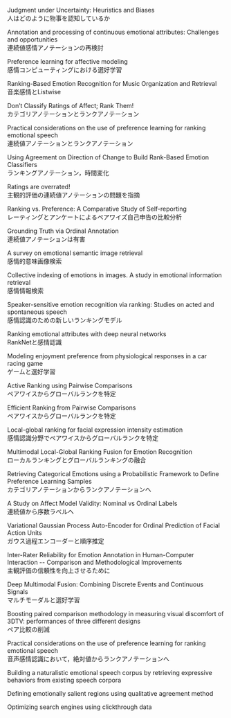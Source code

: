 Judgment under Uncertainty: Heuristics and Biases  
人はどのように物事を認知しているか  

Annotation and processing of continuous emotional attributes: Challenges and opportunities  
連続値感情アノテーションの再検討  

Preference learning for affective modeling  
感情コンピューティングにおける選好学習

Ranking-Based Emotion Recognition for Music Organization and Retrieval    
音楽感情とListwise  

Don’t Classify Ratings of Affect; Rank Them!  
カテゴリアノテーションとランクアノテーション  

Practical considerations on the use of preference learning for ranking emotional speech  
連続値アノテーションとランクアノテーション

Using Agreement on Direction of Change to Build Rank-Based Emotion Classifiers  
ランキングアノテーション，時間変化

Ratings are overrated!  
主観的評価の連続値アノテーションの問題を指摘  

Ranking vs. Preference: A Comparative Study of Self-reporting  
レーティングとアンケートによるペアワイズ自己申告の比較分析  

Grounding Truth via Ordinal Annotation  
連続値アノテーションは有害  

A survey on emotional semantic image retrieval  
感情的意味画像検索  

Collective indexing of emotions in images. A study in emotional information retrieval  
感情情報検索  

Speaker-sensitive emotion recognition via ranking: Studies on acted and spontaneous speech  
感情認識のための新しいランキングモデル  

Ranking emotional attributes with deep neural networks  
RankNetと感情認識  

Modeling enjoyment preference from physiological responses in a car racing game  
ゲームと選好学習  

Active Ranking using Pairwise Comparisons  
ペアワイスからグローバルランクを特定  

Efficient Ranking from Pairwise Comparisons    
ペアワイスからグローバルランクを特定  

Local-global ranking for facial expression intensity estimation  
感情認識分野でペアワイスからグローバルランクを特定

Multimodal Local-Global Ranking Fusion for Emotion Recognition  
ローカルランキングとグローバルランキングの融合  

Retrieving Categorical Emotions using a Probabilistic Framework to Define Preference Learning Samples  
カテゴリアノテーションからランクアノテーションへ  

A Study on Affect Model Validity: Nominal vs Ordinal Labels  
連続値から序数ラベルへ  

Variational Gaussian Process Auto-Encoder for Ordinal Prediction of Facial Action Units  
ガウス過程エンコーダーと順序推定  

Inter-Rater Reliability for Emotion Annotation in Human-Computer Interaction -- Comparison and Methodological Improvements  
主観評価の信頼性を向上させるために  

Deep Multimodal Fusion: Combining Discrete Events and Continuous Signals  
マルチモーダルと選好学習  

Boosting paired comparison methodology in measuring visual discomfort of 3DTV: performances of three different designs  
ペア比較の削減  

Practical considerations on the use of preference learning for ranking emotional speech  
音声感情認識において，絶対値からランクアノテーションへ  

Building a naturalistic emotional speech corpus by retrieving expressive behaviors from existing speech corpora  

Defining emotionally salient regions using qualitative agreement method  

Optimizing search engines using clickthrough data
